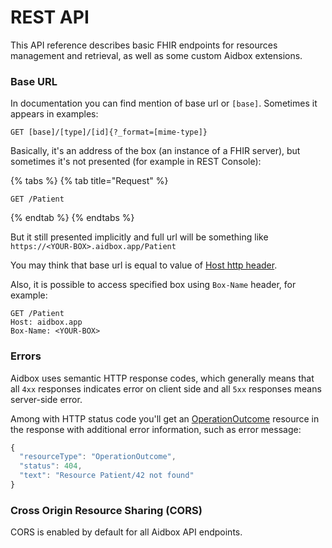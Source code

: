 # REST API

This API reference describes basic FHIR endpoints for resources management and retrieval, as well as some custom Aidbox extensions.

### Base URL

In documentation you can find mention of base url or `[base]`. Sometimes it appears in examples:

```
GET [base]/[type]/[id]{?_format=[mime-type]}
```

Basically, it's an address of the box \(an instance of a FHIR server\), but sometimes it's not presented \(for example in REST Console\):

{% tabs %}
{% tab title="Request" %}
```text
GET /Patient
```
{% endtab %}
{% endtabs %}

But it still presented implicitly and full url will be something like `https://<YOUR-BOX>.aidbox.app/Patient`

You may think that base url is equal to value of [Host http header](https://developer.mozilla.org/en-US/docs/Web/HTTP/Headers/Host). 

Also, it is possible to access specified box using `Box-Name` header, for example:

```text
GET /Patient
Host: aidbox.app
Box-Name: <YOUR-BOX>
```

### Errors

Aidbox uses semantic HTTP response codes, which generally means that all `4xx` responses indicates error on client side and all `5xx` responses means server-side error.

Among with HTTP status code you'll get an [OperationOutcome](https://www.hl7.org/fhir/operationoutcome.html) resource in the response with additional error information, such as error message:

```javascript
{
  "resourceType": "OperationOutcome",
  "status": 404,
  "text": "Resource Patient/42 not found"
}
```

### Cross Origin Resource Sharing \(CORS\)

CORS is enabled by default for all Aidbox API endpoints.



